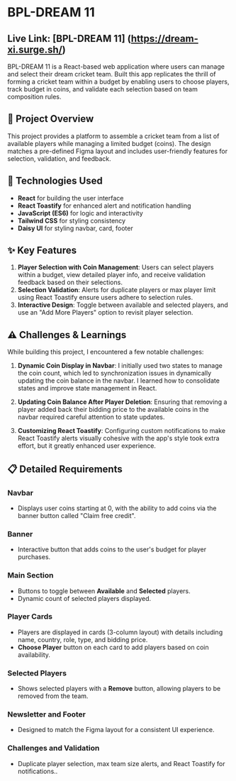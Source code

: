 # BPL-DREAM 11

## Live Link: [BPL-DREAM 11] (https://dream-xi.surge.sh/)


BPL-DREAM 11 is a React-based web application where users can manage and select their dream cricket team. Built this app replicates the thrill of forming a cricket team within a budget by enabling users to choose players, track budget in coins, and validate each selection based on team composition rules.

## 📖 Project Overview

This project provides a platform to assemble a cricket team from a list of available players while managing a limited budget (coins). The design matches a pre-defined Figma layout and includes user-friendly features for selection, validation, and feedback.

## 🚀 Technologies Used

- **React** for building the user interface
- **React Toastify** for enhanced alert and notification handling
- **JavaScript (ES6)** for logic and interactivity
- **Tailwind CSS** for styling consistency
- **Daisy UI** for styling navbar, card, footer

## ✨ Key Features

1. **Player Selection with Coin Management**: Users can select players within a budget, view detailed player info, and receive validation feedback based on their selections.
2. **Selection Validation**: Alerts for duplicate players or max player limit using React Toastify ensure users adhere to selection rules.
3. **Interactive Design**: Toggle between available and selected players, and use an "Add More Players" option to revisit player selection.

## ⚠️ Challenges & Learnings

While building this project, I encountered a few notable challenges:

1. **Dynamic Coin Display in Navbar**: I initially used two states to manage the coin count, which led to synchronization issues in dynamically updating the coin balance in the navbar. I learned how to consolidate states and improve state management in React.

2. **Updating Coin Balance After Player Deletion**: Ensuring that removing a player added back their bidding price to the available coins in the navbar required careful attention to state updates.

3. **Customizing React Toastify**: Configuring custom notifications to make React Toastify alerts visually cohesive with the app's style took extra effort, but it greatly enhanced user experience.

## 📋 Detailed Requirements

### Navbar

- Displays user coins starting at 0, with the ability to add coins via the banner button called "Claim free credit".

### Banner

- Interactive button that adds coins to the user's budget for player purchases.

### Main Section

- Buttons to toggle between **Available** and **Selected** players.
- Dynamic count of selected players displayed.

### Player Cards

- Players are displayed in cards (3-column layout) with details including name, country, role, type, and bidding price.
- **Choose Player** button on each card to add players based on coin availability.

### Selected Players

- Shows selected players with a **Remove** button, allowing players to be removed from the team.

### Newsletter and Footer

- Designed to match the Figma layout for a consistent UI experience.

### Challenges and Validation

- Duplicate player selection, max team size alerts, and React Toastify for notifications..

